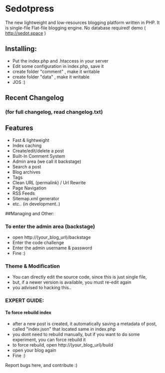 # Sedotpress
The new lightweight and low-resources blogging platform written in PHP. It is single-file Flat-file blogging engine. No database required! demo ( http://sedot.space )

## Installing:
* Put the index.php and .htaccess in your server
* Edit some configuration in index.php, save it
* create folder "comment" , make it writable
* create folder "data" , make it writable
* JOS :)

## Recent Changelog
### (for full changelog, read changelog.txt)

## Features
* Fast & lightweight
* Index caching
* Create/edit/delete a post
* Built-In Comment System
* Admin area (we call it backstage)
* Search a post
* Blog archives
* Tags
* Clean URL (permalink) / Url Rewrite
* Page Navigation
* RSS Feeds
* Sitemap.xml generator
* etc.. (in development..)

##Managing and Other:

### To enter the admin area (backstage)
* open http://(your_blog_url)/backstage
* Enter the code challenge
* Enter the admin username & password
* Fine :)

### Theme & Modification
* You can directly edit the source code, since this is just single file,
* but, if a newer version is available, you must re-edit again
* you advised to hacking this..


### EXPERT GUIDE:
#### To force rebuild index
* after a new post is created, it automatically saving a metadata of post, called "index.json" that located same in index.php
* you dont need to rebuild manually, but if you want to do some experiment, you can force rebuild it
* to force rebuild, open http://(your_blog_url)/build
* open your blog again
* Fine :)

Report bugs here, and contribute :)
